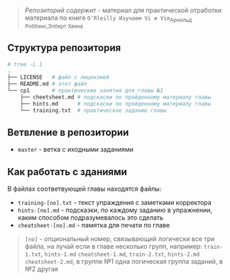 > *Репозиторий содержит* - материал для практической отработки материала по книге `O'Rleilly Изучаем Vi и Vim`<sub>Арнольд Роббинс,Элберт Ханна</sub> 

## Структура репозитория
```bash
# tree -L 1
.
├── LICENSE   # файл с лицензией
├── README.md # этот файл
└── cp1       # практические занятия для главы №1
    ├── cheetsheet.md # подскаски по пройденному материалу главы
    ├── hints.md      # подскаски по пройденному материалу главы
    └── training.txt  # практическое задание главы

```

## Ветвление в репозитории
- `master` - ветка с иходными заданиями

## Как работать с зданиями
В файлах соответвующей главы находятся файлы:
- `training-[no].txt`   - текст упраждения с заметками корректора
- `hints-[no].md` 	- подсказки, по каждому заданию в упражнении, каким способом подразумевалось это сделать
- `cheatsheet-[no].md`  - памятка для печати по главе 
> `[no]` - опциональный номер, связывающий логически все три файла, на лучай если в главе несколько групп, 
>  например: `train-1.txt`, `hints-1.md` `cheatsheet-1.md`, `train-2.txt`, `hints-2.md` `cheatsheet-2.md`, в группе №1 одна логическая группа заданий, в №2 другая
 
